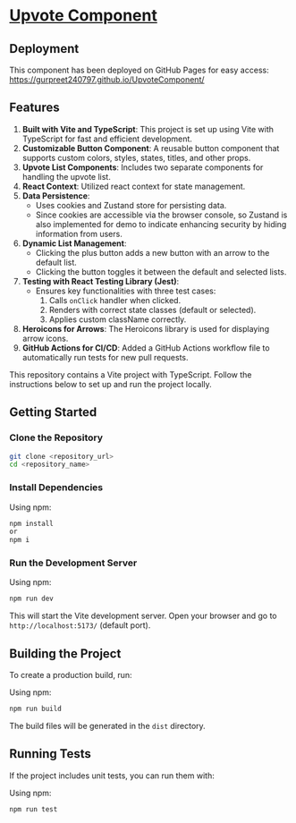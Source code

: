 # [Upvote Component](https://gurpreet240797.github.io/UpvoteComponent/)

## Deployment

This component has been deployed on GitHub Pages for easy access: https://gurpreet240797.github.io/UpvoteComponent/
## Features

1. **Built with Vite and TypeScript**: This project is set up using Vite with TypeScript for fast and efficient development.
2. **Customizable Button Component**: A reusable button component that supports custom colors, styles, states, titles, and other props.
3. **Upvote List Components**: Includes two separate components for handling the upvote list.
4. **React Context**: Utilized react context for state management.
5. **Data Persistence**: 
   - Uses cookies and Zustand store for persisting data.
   - Since cookies are accessible via the browser console, so Zustand is also implemented for demo to indicate enhancing security by hiding information from users.
6. **Dynamic List Management**:
   - Clicking the plus button adds a new button with an arrow to the default list.
   - Clicking the button toggles it between the default and selected lists.
7. **Testing with React Testing Library (Jest)**:
   - Ensures key functionalities with three test cases:
     1. Calls `onClick` handler when clicked.
     2. Renders with correct state classes (default or selected).
     3. Applies custom className correctly.
8. **Heroicons for Arrows**: The Heroicons library is used for displaying arrow icons.
9. **GitHub Actions for CI/CD**: Added a GitHub Actions workflow file to automatically run tests for new pull requests.

This repository contains a Vite project with TypeScript. Follow the instructions below to set up and run the project locally.

## Getting Started

### Clone the Repository

```sh
git clone <repository_url>
cd <repository_name>
```

### Install Dependencies

Using npm:
```sh
npm install
or 
npm i
```

### Run the Development Server
Using npm:
```sh
npm run dev
```

This will start the Vite development server. Open your browser and go to `http://localhost:5173/` (default port).

## Building the Project

To create a production build, run:

Using npm:
```sh
npm run build
```

The build files will be generated in the `dist` directory.

## Running Tests

If the project includes unit tests, you can run them with:

Using npm:
```sh
npm run test
```
